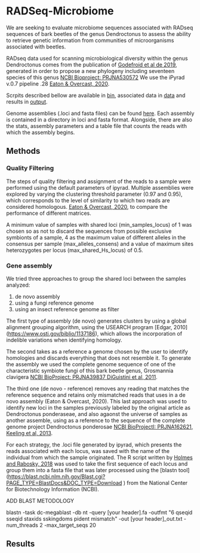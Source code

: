 # RADSeq-Microbiome


We are seeking to evaluate microbiome sequences associated with RADseq sequences of bark beetles of the genus Dendroctonus to assess the ability to retrieve genetic information from communities of microorganisms associated with beetles.

RADseq data used for scanning microbiological diversity within the genus Dendroctonus comes from the publication of [Godefroid et al de 2019](https://www.sciencedirect.com/science/article/abs/pii/S1055790319302441), generated in order to propose a new phylogeny including seventeen species of this genus [NCBI Bioproject: PRJNA530572](https://www.ncbi.nlm.nih.gov/bioproject/?term=txid77165[Organism:noexp]) We use the iPyrad v.0.7 pipeline .28 [Eaton & Overcast, 2020](https://academic.oup.com/bioinformatics/article-abstract/36/8/2592/5697088).

Scrpits described bellow are available in [bin](linkdeldirectory), associated data in [data](https://github.com/daniel-acga/Metagenomics-RAD-Insect-/blob/master/bin/Holmes%202018%20R%20blast) and results in [output](link).

Genome assemblies (.loci and fasta files) can be found [here](https://drive.google.com/drive/folders/1tdBvzSGAc31RCNSy1-ugs9rbh54g-a3L?usp=sharingin). Each assembly is contained in a directory in loci and fasta format. Alongside, there are also the stats, assembly parameters and a table file that counts the reads with which the assembly begins.




## Methods

### Quality Filtering
The steps of quality filtering and assignment of the reads to a sample were performed using the default parameters of ipyrad. Multiple assemblies were explored by varying the clustering threshold parameter (0.97 and 0.95), which corresponds to the level of similarity to which two reads are considered homologous. [Eaton & Overcast, 2020](https://academic.oup.com/bioinformatics/article-abstract/36/8/2592/5697088), to compare the performance of different matrices.

A minimum value of samples with shared loci (min_samples_locus) of 1 was chosen so as not to discard the sequences from possible exclusive symbionts of a sample, 4 as the maximum value of different alleles in the consensus per sample (max_alleles_consens) and a value of maximum sites heterozygotes per locus (max_shared_Hs_locus) of 0.5.


### Gene assembly
We tried three approaches to group the shared loci between the samples analyzed:

1. de novo assembly
1. using a fungi reference genome
1. using an insect reference genome as filter

The first type of assembly (de novo) generates clusters by using a global alignment grouping algorithm, using the USEARCH program [Edgar, 2010] (https://www.osti.gov/biblio/1137186), which allows the incorporation of indelible variations when identifying homology. 

The second takes as a reference a genome chosen by the user to identify homologies and discards everything that does not resemble it. To generate the assembly we used the complete genome sequence of one of the characteristic symbiote fungi of this bark beetle genus, Grosmannia clavigera [NCBI BioProject: PRJNA39837 DiGuistini et al, 2011](https://www.pnas.org/content/108/6/2504.short).

The third one (de novo - reference) removes any reading that matches the reference sequence and retains only mismatched reads that uses in a de novo assembly (Eaton & Overcast, 2020). This last approach was used to identify new loci in the samples previously labeled by the original article as Dendroctonus ponderaseae, and also agaonst the universe of samples as another assemble, using as a reference to the sequence of the complete genome project Dendroctonus ponderosae [NCBI BioProjectI: PRJNA162621, Keeling et al, 2013](https://genomebiology.biomedcentral.com/articles/10.1186/gb-2013-14-3-r27).

For each strategy, the .loci file generated by ipyrad, which presents the reads associated with each locus, was saved with the name of the individual from which the sample originated. The R script written by [Holmes and Rabosky, 2018](https://peerj.com/articles/4662/) was used to take the first sequence of each locus and group them into a fasta file that was later processed using the [blastn tool] (https://blast.ncbi.nlm.nih.gov/Blast.cgi?PAGE_TYPE=BlastDocs&DOC_TYPE=Download
) from the National Center for Biotechnology Information (NCBI).

ADD BLAST METODOLOGY

blastn -task dc-megablast -db nt -query [your header].fa -outfmt "6 qseqid sseqid staxids sskingdoms pident mismatch" -out [your header]_out.txt -num_threads 2  -max_target_seqs 20

## Results
